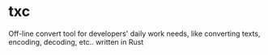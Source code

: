 # txc
Off-line convert tool for developers' daily work needs, like converting texts, encoding, decoding, etc.. written in Rust
